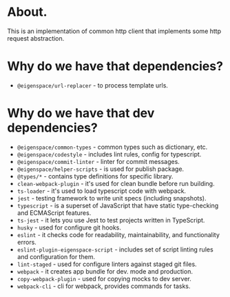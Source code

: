 # About.

This is an implementation of common http client that implements some http request abstraction.

# Why do we have that dependencies?

* `@eigenspace/url-replacer` - to process template urls.

# Why do we have that dev dependencies?

* `@eigenspace/common-types` - common types such as dictionary, etc.
* `@eigenspace/codestyle` - includes lint rules, config for typescript.
* `@eigenspace/commit-linter` - linter for commit messages.
* `@eigenspace/helper-scripts` - is used for publish package.
* `@types/*` - contains type definitions for specific library.
* `clean-webpack-plugin` - it's used for clean bundle before run building.
* `ts-loader` - it's used to load typescript code with webpack.
* `jest` - testing framework to write unit specs (including snapshots).
* `typescript` - is a superset of JavaScript that have static type-checking and ECMAScript features.
* `ts-jest` - it lets you use Jest to test projects written in TypeScript.
* `husky` - used for configure git hooks.
* `eslint` - it checks code for readability, maintainability, and functionality errors.
* `eslint-plugin-eigenspace-script` - includes set of script linting rules and configuration for them.
* `lint-staged` - used for configure linters against staged git files.
* `webpack` - it creates app bundle for dev. mode and production.
* `copy-webpack-plugin` - used for copying mocks to dev server.
* `webpack-cli` - cli for webpack, provides commands for tasks.